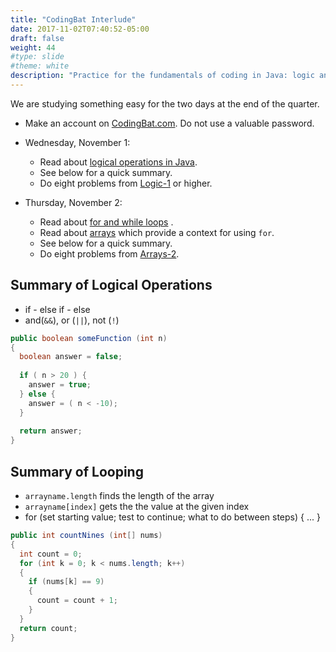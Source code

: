 ```yaml
---
title: "CodingBat Interlude"
date: 2017-11-02T07:40:52-05:00
draft: false
weight: 44
#type: slide
#theme: white
description: "Practice for the fundamentals of coding in Java: logic and loops."
---
```


We are studying something easy for the two days at the end of the quarter.

* Make an account on [CodingBat.com](http://codingbat.com/java). Do not use a valuable password.

* Wednesday, November 1: 
    - Read about [logical operations in Java](http://codingbat.com/doc/java-if-boolean-logic.html). 
    - See below for a quick summary.
    - Do eight problems from [Logic-1](http://codingbat.com/java/Logic-1) or higher.

* Thursday, November 2: 
    - Read about [for and while loops](http://codingbat.com/doc/java-if-boolean-logic.html) .
    - Read about [arrays](http://codingbat.com/doc/java-array-loops.html) which provide a context for using `for`.
    - See below for a quick summary.
    - Do eight problems from [Arrays-2](http://codingbat.com/java/Array-2).


## Summary of Logical Operations

* if - else if - else
* and(`&&`), or (`||`), not (`!`)

```java
public boolean someFunction (int n)
{
  boolean answer = false;
  
  if ( n > 20 ) {
    answer = true;
  } else {
    answer = ( n < -10);
  }
  
  return answer;
}
```

## Summary of Looping

* `arrayname.length` finds the length of the array
* `arrayname[index]` gets the the value at the given index
* for (set starting value; test to continue; what to do between steps) { ... }

```java
public int countNines (int[] nums)
{
  int count = 0;
  for (int k = 0; k < nums.length; k++)
  {
    if (nums[k] == 9) 
    {
      count = count + 1;
    }
  }
  return count;
}
```
